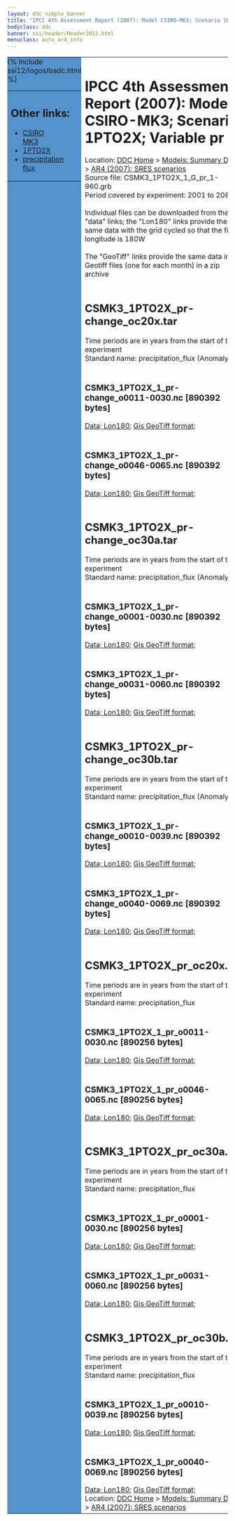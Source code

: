 ```yaml
---
layout: ddc_simple_banner
title: "IPCC 4th Assessment Report (2007): Model CSIRO-MK3; Scenario 1PTO2X; Variable pr"
bodyclass: ddc
banner: ssi/header/Header2012.html
menuclass: auto_ar4_info
---
```



<table width="100%" border="0" cellspacing="0" cellpadding="0" style="border-collapse: collapse;">
<tr style="margin:0;padding:0;border:0;">
<td style="margin:0;padding:0;border:0;height:1pt;width:150pt;background:#5492CD;" valign="top" >

<div id="lh-col2" class="auto_ar4_info">
<table class="menumain" bgcolor="#5492CD" cellspacing="0" width="100%" border="0">
<tr><td>
<h2> Other links:</h2>
<ul>
<li><a href="/auto/ar4/model-CSIRO-MK3.html">CSIRO<br/>MK3</a></li>
<li><a href="/auto/ar4/scenario-1PTO2X.html">1PTO2X</a></li>
<li><a href="/auto/ar4/var-precipitation_flux.html">precipitation flux</a></li>
</ul>
</td></tr>
{% include ssi12/logos/badc.html %}
</table>
</div>
</td>
<td><h1>IPCC 4th Assessment Report (2007): Model CSIRO-MK3; Scenario 1PTO2X; Variable pr</h1>

<!-- Breadcrumb1 -->
<div id="breadcrumb1" align="left">
Location: <a href="/index.html">DDC Home</a> > <a href="/sim/gcm_clim/">Models: Summary Data</a>
> <a href="/sim/gcm_clim/SRES_AR4/index.html">AR4 (2007): SRES scenarios</a>
</div>
<!-- End of Breadcrumb1 -->Source file: CSMK3_1PTO2X_1_G_pr_1-960.grb
<br/>
Period covered by experiment: 2001 to 2080<br/>
<br/>Individual files can be downloaded from the "data" links; the "Lon180" links provide the same data
         with the grid cycled so that the first longitude is 180W<br/>
<br/>The "GeoTiff" links provide the same data in 12 Geotiff files (one for each month)
          in a zip archive<br/>
<br/><h2>CSMK3_1PTO2X_pr-change_oc20x.tar</h2>
Time periods are in years from the start of the experiment<br/>
Standard name: precipitation_flux (Anomaly)<br>
<br/><h3>CSMK3_1PTO2X_1_pr-change_o0011-0030.nc [890392 bytes]</h3>
<a href="http://apps.ipcc-data.org/cgi-bin/downl/ar4_nc/pr/CSMK3_1PTO2X_1_pr-change_o0011-0030.nc">Data; </a><a href="http://apps.ipcc-data.org/cgi-bin/downl/ar4_nc/pr/CSMK3_1PTO2X_1_pr-change_o0011-0030.cyto180.nc"> Lon180</a>; <a href="/cgi-bin/downl/ar4_tif/pr/CSMK3_1PTO2X_1_pr-change_o0011-0030.zip">Gis GeoTiff format; </a><br/>
<br/><h3>CSMK3_1PTO2X_1_pr-change_o0046-0065.nc [890392 bytes]</h3>
<a href="http://apps.ipcc-data.org/cgi-bin/downl/ar4_nc/pr/CSMK3_1PTO2X_1_pr-change_o0046-0065.nc">Data; </a><a href="http://apps.ipcc-data.org/cgi-bin/downl/ar4_nc/pr/CSMK3_1PTO2X_1_pr-change_o0046-0065.cyto180.nc"> Lon180</a>; <a href="/cgi-bin/downl/ar4_tif/pr/CSMK3_1PTO2X_1_pr-change_o0046-0065.zip">Gis GeoTiff format; </a><br/>
<br/><h2>CSMK3_1PTO2X_pr-change_oc30a.tar</h2>
Time periods are in years from the start of the experiment<br/>
Standard name: precipitation_flux (Anomaly)<br>
<br/><h3>CSMK3_1PTO2X_1_pr-change_o0001-0030.nc [890392 bytes]</h3>
<a href="http://apps.ipcc-data.org/cgi-bin/downl/ar4_nc/pr/CSMK3_1PTO2X_1_pr-change_o0001-0030.nc">Data; </a><a href="http://apps.ipcc-data.org/cgi-bin/downl/ar4_nc/pr/CSMK3_1PTO2X_1_pr-change_o0001-0030.cyto180.nc"> Lon180</a>; <a href="/cgi-bin/downl/ar4_tif/pr/CSMK3_1PTO2X_1_pr-change_o0001-0030.zip">Gis GeoTiff format; </a><br/>
<br/><h3>CSMK3_1PTO2X_1_pr-change_o0031-0060.nc [890392 bytes]</h3>
<a href="http://apps.ipcc-data.org/cgi-bin/downl/ar4_nc/pr/CSMK3_1PTO2X_1_pr-change_o0031-0060.nc">Data; </a><a href="http://apps.ipcc-data.org/cgi-bin/downl/ar4_nc/pr/CSMK3_1PTO2X_1_pr-change_o0031-0060.cyto180.nc"> Lon180</a>; <a href="/cgi-bin/downl/ar4_tif/pr/CSMK3_1PTO2X_1_pr-change_o0031-0060.zip">Gis GeoTiff format; </a><br/>
<br/><h2>CSMK3_1PTO2X_pr-change_oc30b.tar</h2>
Time periods are in years from the start of the experiment<br/>
Standard name: precipitation_flux (Anomaly)<br>
<br/><h3>CSMK3_1PTO2X_1_pr-change_o0010-0039.nc [890392 bytes]</h3>
<a href="http://apps.ipcc-data.org/cgi-bin/downl/ar4_nc/pr/CSMK3_1PTO2X_1_pr-change_o0010-0039.nc">Data; </a><a href="http://apps.ipcc-data.org/cgi-bin/downl/ar4_nc/pr/CSMK3_1PTO2X_1_pr-change_o0010-0039.cyto180.nc"> Lon180</a>; <a href="/cgi-bin/downl/ar4_tif/pr/CSMK3_1PTO2X_1_pr-change_o0010-0039.zip">Gis GeoTiff format; </a><br/>
<br/><h3>CSMK3_1PTO2X_1_pr-change_o0040-0069.nc [890392 bytes]</h3>
<a href="http://apps.ipcc-data.org/cgi-bin/downl/ar4_nc/pr/CSMK3_1PTO2X_1_pr-change_o0040-0069.nc">Data; </a><a href="http://apps.ipcc-data.org/cgi-bin/downl/ar4_nc/pr/CSMK3_1PTO2X_1_pr-change_o0040-0069.cyto180.nc"> Lon180</a>; <a href="/cgi-bin/downl/ar4_tif/pr/CSMK3_1PTO2X_1_pr-change_o0040-0069.zip">Gis GeoTiff format; </a><br/>
<br/><h2>CSMK3_1PTO2X_pr_oc20x.tar</h2>
Time periods are in years from the start of the experiment<br/>
Standard name: precipitation_flux<br>
<br/><h3>CSMK3_1PTO2X_1_pr_o0011-0030.nc [890256 bytes]</h3>
<a href="http://apps.ipcc-data.org/cgi-bin/downl/ar4_nc/pr/CSMK3_1PTO2X_1_pr_o0011-0030.nc">Data; </a><a href="http://apps.ipcc-data.org/cgi-bin/downl/ar4_nc/pr/CSMK3_1PTO2X_1_pr_o0011-0030.cyto180.nc"> Lon180</a>; <a href="/cgi-bin/downl/ar4_tif/pr/CSMK3_1PTO2X_1_pr_o0011-0030.zip">Gis GeoTiff format; </a><br/>
<br/><h3>CSMK3_1PTO2X_1_pr_o0046-0065.nc [890256 bytes]</h3>
<a href="http://apps.ipcc-data.org/cgi-bin/downl/ar4_nc/pr/CSMK3_1PTO2X_1_pr_o0046-0065.nc">Data; </a><a href="http://apps.ipcc-data.org/cgi-bin/downl/ar4_nc/pr/CSMK3_1PTO2X_1_pr_o0046-0065.cyto180.nc"> Lon180</a>; <a href="/cgi-bin/downl/ar4_tif/pr/CSMK3_1PTO2X_1_pr_o0046-0065.zip">Gis GeoTiff format; </a><br/>
<br/><h2>CSMK3_1PTO2X_pr_oc30a.tar</h2>
Time periods are in years from the start of the experiment<br/>
Standard name: precipitation_flux<br>
<br/><h3>CSMK3_1PTO2X_1_pr_o0001-0030.nc [890256 bytes]</h3>
<a href="http://apps.ipcc-data.org/cgi-bin/downl/ar4_nc/pr/CSMK3_1PTO2X_1_pr_o0001-0030.nc">Data; </a><a href="http://apps.ipcc-data.org/cgi-bin/downl/ar4_nc/pr/CSMK3_1PTO2X_1_pr_o0001-0030.cyto180.nc"> Lon180</a>; <a href="/cgi-bin/downl/ar4_tif/pr/CSMK3_1PTO2X_1_pr_o0001-0030.zip">Gis GeoTiff format; </a><br/>
<br/><h3>CSMK3_1PTO2X_1_pr_o0031-0060.nc [890256 bytes]</h3>
<a href="http://apps.ipcc-data.org/cgi-bin/downl/ar4_nc/pr/CSMK3_1PTO2X_1_pr_o0031-0060.nc">Data; </a><a href="http://apps.ipcc-data.org/cgi-bin/downl/ar4_nc/pr/CSMK3_1PTO2X_1_pr_o0031-0060.cyto180.nc"> Lon180</a>; <a href="/cgi-bin/downl/ar4_tif/pr/CSMK3_1PTO2X_1_pr_o0031-0060.zip">Gis GeoTiff format; </a><br/>
<br/><h2>CSMK3_1PTO2X_pr_oc30b.tar</h2>
Time periods are in years from the start of the experiment<br/>
Standard name: precipitation_flux<br>
<br/><h3>CSMK3_1PTO2X_1_pr_o0010-0039.nc [890256 bytes]</h3>
<a href="http://apps.ipcc-data.org/cgi-bin/downl/ar4_nc/pr/CSMK3_1PTO2X_1_pr_o0010-0039.nc">Data; </a><a href="http://apps.ipcc-data.org/cgi-bin/downl/ar4_nc/pr/CSMK3_1PTO2X_1_pr_o0010-0039.cyto180.nc"> Lon180</a>; <a href="/cgi-bin/downl/ar4_tif/pr/CSMK3_1PTO2X_1_pr_o0010-0039.zip">Gis GeoTiff format; </a><br/>
<br/><h3>CSMK3_1PTO2X_1_pr_o0040-0069.nc [890256 bytes]</h3>
<a href="http://apps.ipcc-data.org/cgi-bin/downl/ar4_nc/pr/CSMK3_1PTO2X_1_pr_o0040-0069.nc">Data; </a><a href="http://apps.ipcc-data.org/cgi-bin/downl/ar4_nc/pr/CSMK3_1PTO2X_1_pr_o0040-0069.cyto180.nc"> Lon180</a>; <a href="/cgi-bin/downl/ar4_tif/pr/CSMK3_1PTO2X_1_pr_o0040-0069.zip">Gis GeoTiff format; </a><br/>
<!-- Breadcrumb2 -->
<div id="breadcrumb2" align="left">
Location: <a href="/index.html">DDC Home</a> > <a href="/sim/gcm_clim/">Models: Summary Data</a>
> <a href="/sim/gcm_clim/SRES_AR4/index.html">AR4 (2007): SRES scenarios</a>
</div>
<!-- End of Breadcrumb2 --></td></tr></table>
